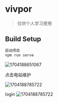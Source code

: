 # vivpor

> 仅供个人学习使用

## Build Setup

``` bash
启动项目
npm run serve
```



![1704188651067](./ima/1.png)

点击电站维护

![1704188785722](./ima/2.png)

login
![1704188785722](./ima/3.png)